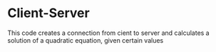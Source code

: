 # Client-Server
This code creates a connection from cient to server
and calculates a solution of a quadratic equation, 
given certain values
